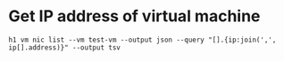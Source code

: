 # Get IP address of virtual machine

```
h1 vm nic list --vm test-vm --output json --query "[].{ip:join(',', ip[].address)}" --output tsv
```